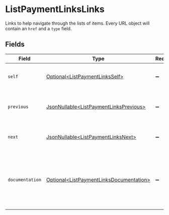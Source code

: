 # ListPaymentLinksLinks

Links to help navigate through the lists of items. Every URL object will contain an `href` and a `type` field.


## Fields

| Field                                                                                                | Type                                                                                                 | Required                                                                                             | Description                                                                                          |
| ---------------------------------------------------------------------------------------------------- | ---------------------------------------------------------------------------------------------------- | ---------------------------------------------------------------------------------------------------- | ---------------------------------------------------------------------------------------------------- |
| `self`                                                                                               | [Optional\<ListPaymentLinksSelf>](../../models/operations/ListPaymentLinksSelf.md)                   | :heavy_minus_sign:                                                                                   | The URL to the current set of items.                                                                 |
| `previous`                                                                                           | [JsonNullable\<ListPaymentLinksPrevious>](../../models/operations/ListPaymentLinksPrevious.md)       | :heavy_minus_sign:                                                                                   | The previous set of items, if available.                                                             |
| `next`                                                                                               | [JsonNullable\<ListPaymentLinksNext>](../../models/operations/ListPaymentLinksNext.md)               | :heavy_minus_sign:                                                                                   | The next set of items, if available.                                                                 |
| `documentation`                                                                                      | [Optional\<ListPaymentLinksDocumentation>](../../models/operations/ListPaymentLinksDocumentation.md) | :heavy_minus_sign:                                                                                   | In v2 endpoints, URLs are commonly represented as objects with an `href` and `type` field.           |
